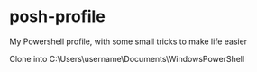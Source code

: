 # posh-profile
My Powershell profile, with some small tricks to make life easier

Clone into C:\Users\username\Documents\WindowsPowerShell
